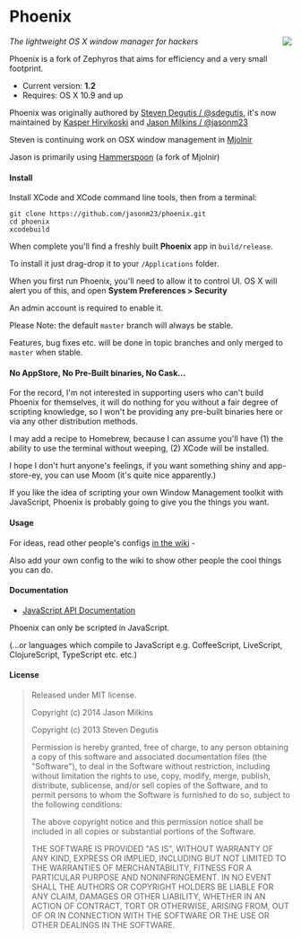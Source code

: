 # Phoenix

<img align="right" valign="top" src="https://raw.githubusercontent.com/jasonm23/phoenix/master/Phoenix/Images.xcassets/AppIcon.appiconset/icon_256x256.png"/>

*The lightweight OS X window manager for hackers*

Phoenix is a fork of Zephyros that aims for efficiency and a very
small footprint.

* Current version: **1.2**
* Requires: OS X 10.9 and up

Phoenix was originally authored by
[Steven Degutis / @sdegutis](https://github.com/sdegutis), it's now
maintained by [Kasper Hirvikoski](https://github.com/kasper) and [Jason Milkins / @jasonm23](https://github.com/jasonm23) 

Steven is continuing work on OSX window management in
[Mjolnir](https://github.com/mjolnir-io/mjolnir)

Jason is primarily using [Hammerspoon](http://hammerspoon.org) (a fork of Mjolnir)

#### Install

Install XCode and XCode command line tools, then from a terminal:

    git clone https://github.com/jasonm23/phoenix.git
    cd phoenix
    xcodebuild

When complete you'll find a freshly built **Phoenix** app in
`build/release`.

To install it just drag-drop it to your `/Applications` folder.

When you first run Phoenix, you'll need to allow it to control UI. OS
X will alert you of this, and open **System Preferences > Security**

An admin account is required to enable it.

Please Note: the default `master` branch will always be
stable.

Features, bug fixes etc. will be done in topic branches and
only merged to `master` when stable.

#### No AppStore, No  Pre-Built binaries, No Cask...

For the record, I'm not interested in supporting users who can't build
Phoenix for themselves, it will do nothing for you without a fair
degree of scripting knowledge, so I won't be providing any pre-built
binaries here or via any other distribution methods.

I may add a recipe to Homebrew, because I can assume you'll have (1)
the ability to use the terminal without weeping, (2) XCode will be
installed.

I hope I don't hurt anyone's feelings, if you want something shiny
and app-store-ey, you can use Moom (it's quite nice apparently.)

If you like the idea of scripting your own Window Management toolkit
with JavaScript, Phoenix is probably going to give you the things you
want.

#### Usage

For ideas, read other people's configs
[in the wiki](https://github.com/jasonm23/phoenix/wiki) -

Also add your own config to the wiki to show other people the cool
things you can do.

#### Documentation

- [JavaScript API Documentation](https://github.com/jasonm23/phoenix/wiki/JavaScript-API-documentation)

Phoenix can only be scripted in JavaScript.

(...or languages which compile to JavaScript e.g. CoffeeScript,
LiveScript, ClojureScript, TypeScript etc. etc.)

#### License

> Released under MIT license.
>
> Copyright (c) 2014 Jason Milkins
>
> Copyright (c) 2013 Steven Degutis
>
> Permission is hereby granted, free of charge, to any person obtaining a copy
> of this software and associated documentation files (the "Software"), to deal
> in the Software without restriction, including without limitation the rights
> to use, copy, modify, merge, publish, distribute, sublicense, and/or sell
> copies of the Software, and to permit persons to whom the Software is
> furnished to do so, subject to the following conditions:
>
> The above copyright notice and this permission notice shall be included in
> all copies or substantial portions of the Software.
>
> THE SOFTWARE IS PROVIDED "AS IS", WITHOUT WARRANTY OF ANY KIND, EXPRESS OR
> IMPLIED, INCLUDING BUT NOT LIMITED TO THE WARRANTIES OF MERCHANTABILITY,
> FITNESS FOR A PARTICULAR PURPOSE AND NONINFRINGEMENT. IN NO EVENT SHALL THE
> AUTHORS OR COPYRIGHT HOLDERS BE LIABLE FOR ANY CLAIM, DAMAGES OR OTHER
> LIABILITY, WHETHER IN AN ACTION OF CONTRACT, TORT OR OTHERWISE, ARISING FROM,
> OUT OF OR IN CONNECTION WITH THE SOFTWARE OR THE USE OR OTHER DEALINGS IN
> THE SOFTWARE.
